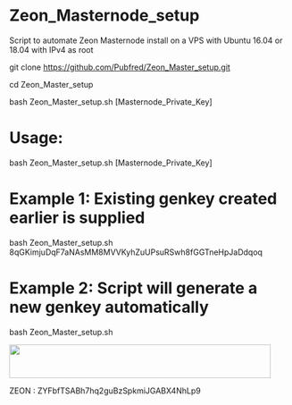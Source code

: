 # Zeon_Masternode_setup
Script to automate Zeon Masternode install on a VPS with Ubuntu 16.04 or 18.04  with IPv4 as root

git clone https://github.com/Pubfred/Zeon_Master_setup.git

cd Zeon_Master_setup

bash Zeon_Master_setup.sh  [Masternode_Private_Key]


# Usage:
  bash Zeon_Master_setup.sh  [Masternode_Private_Key]

# Example 1: Existing genkey created earlier is supplied
  bash Zeon_Master_setup.sh  8qGKimjuDqF7aNAsMM8MVVKyhZuUPsuRSwh8fGGTneHpJaDdqoq

# Example 2: Script will generate a new genkey automatically
  bash Zeon_Master_setup.sh
  

  
<a href="https://www.vultr.com/?ref=7587756"><img src="https://www.vultr.com/media/banner_2.png" width="468" height="60"></a>

  
  
 ZEON :  ZYFbfTSABh7hq2guBzSpkmiJGABX4NhLp9
 
 
  
